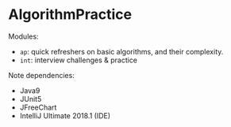 # AlgorithmPractice
Modules:
- `ap`: quick refreshers on basic algorithms, and their complexity.
- `int`: interview challenges & practice

Note dependencies:

- Java9
- JUnit5
- JFreeChart
- IntelliJ Ultimate 2018.1 (IDE)

